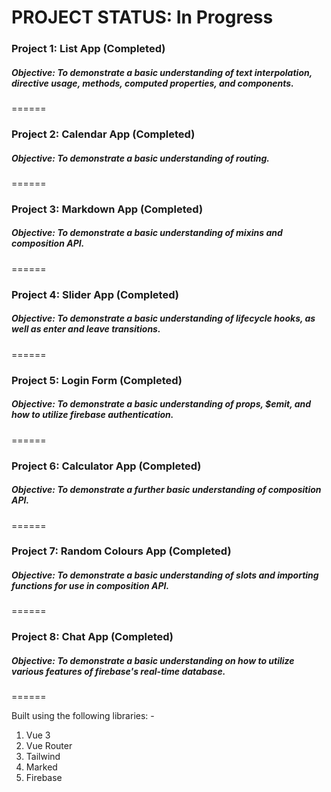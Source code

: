 # PROJECT STATUS: In Progress

### Project 1: List App (Completed)
##### Objective: To demonstrate a basic understanding of text interpolation, directive usage, methods, computed properties, and components.
======
### Project 2: Calendar App (Completed)
##### Objective: To demonstrate a basic understanding of routing.
======
### Project 3: Markdown App (Completed)
##### Objective: To demonstrate a basic understanding of mixins and composition API.
======
### Project 4: Slider App (Completed)
##### Objective: To demonstrate a basic understanding of lifecycle hooks, as well as enter and leave transitions.
======
### Project 5: Login Form (Completed)
##### Objective: To demonstrate a basic understanding of props, $emit, and how to utilize firebase authentication.
======
### Project 6: Calculator App (Completed)
##### Objective: To demonstrate a further basic understanding of composition API.
======
### Project 7: Random Colours App (Completed)
##### Objective: To demonstrate a basic understanding of slots and importing functions for use in composition API.
======
### Project 8: Chat App (Completed)
##### Objective: To demonstrate a basic understanding on how to utilize various features of firebase's real-time database.
======

Built using the following libraries: -
1. Vue 3
2. Vue Router
3. Tailwind
4. Marked
5. Firebase
